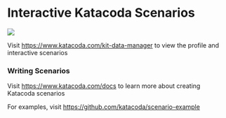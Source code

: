 # Interactive Katacoda Scenarios

[![](http://shields.katacoda.com/katacoda/kitdm/count.svg)](https://www.katacoda.com/kitdm "Get your profile on Katacoda.com")

Visit https://www.katacoda.com/kit-data-manager to view the profile and interactive scenarios

### Writing Scenarios
Visit https://www.katacoda.com/docs to learn more about creating Katacoda scenarios

For examples, visit https://github.com/katacoda/scenario-example
